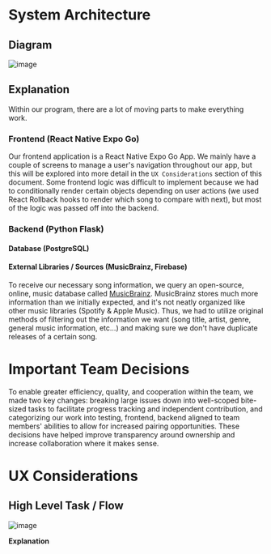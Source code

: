# System Architecture
## Diagram
![image](https://github.com/ucsb-cs148-w24/project-pj11-songrater/assets/61306390/9151f2ed-c855-4b51-8457-8af9e1afd4f5)


## Explanation
Within our program, there are a lot of moving parts to make everything work. 

### Frontend (React Native Expo Go)
Our frontend application is a React Native Expo Go App. We mainly have a couple of screens to manage a user's navigation throughout our app, but this will be explored into more detail in the `UX Considerations` section of this document. Some frontend logic was difficult to implement because we had to conditionally render certain objects depending on user actions (we used React Rollback hooks to render which song to compare with next), but most of the logic was passed off into the backend.

### Backend (Python Flask)

#### Database (PostgreSQL)

#### External Libraries / Sources (MusicBrainz, Firebase)
To receive our necessary song information, we query an open-source, online, music database called [MusicBrainz](https://musicbrainz.org/). MusicBrainz stores much more information than we initially expected, and it's not neatly organized like other music libraries (Spotify & Apple Music). Thus, we had to utilize original methods of filtering out the information we want (song title, artist, genre, general music information, etc...) and making sure we don't have duplicate releases of a certain song. 

# Important Team Decisions
To enable greater efficiency, quality, and cooperation within the team, we made two key changes: breaking large issues down into well-scoped bite-sized tasks to facilitate progress tracking and independent contribution, and categorizing our work into testing, frontend, backend aligned to team members' abilities to allow for increased pairing opportunities. These decisions have helped improve transparency around ownership and increase collaboration where it makes sense.
# UX Considerations
## High Level Task / Flow
![image](https://github.com/ucsb-cs148-w24/project-pj11-songrater/assets/61306390/bb7a37c8-f2fc-4d46-b708-7eca5495ea37)


**Explanation**
